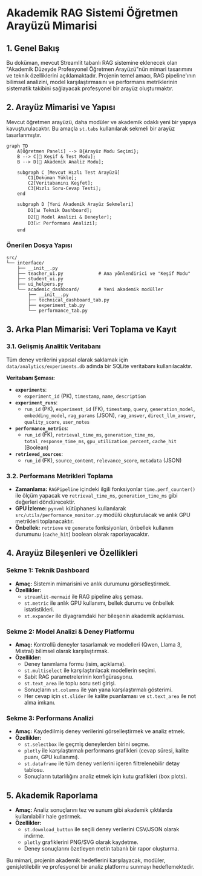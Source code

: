 # Akademik RAG Sistemi Öğretmen Arayüzü Mimarisi

## 1. Genel Bakış

Bu doküman, mevcut Streamlit tabanlı RAG sistemine eklenecek olan "Akademik Düzeyde Profesyonel Öğretmen Arayüzü"nün mimari tasarımını ve teknik özelliklerini açıklamaktadır. Projenin temel amacı, RAG pipeline'ının bilimsel analizini, model karşılaştırmasını ve performans metriklerinin sistematik takibini sağlayacak profesyonel bir arayüz oluşturmaktır.

## 2. Arayüz Mimarisi ve Yapısı

Mevcut öğretmen arayüzü, daha modüler ve akademik odaklı yeni bir yapıya kavuşturulacaktır. Bu amaçla `st.tabs` kullanılarak sekmeli bir arayüz tasarlanmıştır.

```mermaid
graph TD
    A[Öğretmen Paneli] --> B{Arayüz Modu Seçimi};
    B --> C[🧪 Keşif & Test Modu];
    B --> D[🔬 Akademik Analiz Modu];

    subgraph C [Mevcut Hızlı Test Arayüzü]
        C1[Doküman Yükle];
        C2[Veritabanını Keşfet];
        C3[Hızlı Soru-Cevap Testi];
    end

    subgraph D [Yeni Akademik Arayüz Sekmeleri]
        D1[📊 Teknik Dashboard];
        D2[🔬 Model Analizi & Deneyler];
        D3[📈 Performans Analizi];
    end
```

### Önerilen Dosya Yapısı
```
src/
└── interface/
    ├── __init__.py
    ├── teacher_ui.py             # Ana yönlendirici ve "Keşif Modu"
    ├── student_ui.py
    ├── ui_helpers.py
    └── academic_dashboard/       # Yeni akademik modüller
        ├── __init__.py
        ├── technical_dashboard_tab.py
        ├── experiment_tab.py
        └── performance_tab.py
```

## 3. Arka Plan Mimarisi: Veri Toplama ve Kayıt

### 3.1. Gelişmiş Analitik Veritabanı

Tüm deney verilerini yapısal olarak saklamak için `data/analytics/experiments.db` adında bir SQLite veritabanı kullanılacaktır.

**Veritabanı Şeması:**

*   **`experiments`**:
    *   `experiment_id` (PK), `timestamp`, `name`, `description`
*   **`experiment_runs`**:
    *   `run_id` (PK), `experiment_id` (FK), `timestamp`, `query`, `generation_model`, `embedding_model`, `rag_params` (JSON), `rag_answer`, `direct_llm_answer`, `quality_score`, `user_notes`
*   **`performance_metrics`**:
    *   `run_id` (FK), `retrieval_time_ms`, `generation_time_ms`, `total_response_time_ms`, `gpu_utilization_percent`, `cache_hit` (Boolean)
*   **`retrieved_sources`**:
    *   `run_id` (FK), `source_content`, `relevance_score`, `metadata` (JSON)

### 3.2. Performans Metrikleri Toplama

*   **Zamanlama:** `RAGPipeline` içindeki ilgili fonksiyonlar `time.perf_counter()` ile ölçüm yapacak ve `retrieval_time_ms`, `generation_time_ms` gibi değerleri döndürecektir.
*   **GPU İzleme:** `pynvml` kütüphanesi kullanılarak `src/utils/performance_monitor.py` modülü oluşturulacak ve anlık GPU metrikleri toplanacaktır.
*   **Önbellek:** `retrieve` ve `generate` fonksiyonları, önbellek kullanım durumunu (`cache_hit`) boolean olarak raporlayacaktır.

## 4. Arayüz Bileşenleri ve Özellikleri

### Sekme 1: Teknik Dashboard

*   **Amaç:** Sistemin mimarisini ve anlık durumunu görselleştirmek.
*   **Özellikler:**
    *   `streamlit-mermaid` ile RAG pipeline akış şeması.
    *   `st.metric` ile anlık GPU kullanımı, bellek durumu ve önbellek istatistikleri.
    *   `st.expander` ile diyagramdaki her bileşenin akademik açıklaması.

### Sekme 2: Model Analizi & Deney Platformu

*   **Amaç:** Kontrollü deneyler tasarlamak ve modelleri (Qwen, Llama 3, Mistral) bilimsel olarak karşılaştırmak.
*   **Özellikler:**
    *   Deney tanımlama formu (isim, açıklama).
    *   `st.multiselect` ile karşılaştırılacak modellerin seçimi.
    *   Sabit RAG parametrelerinin konfigürasyonu.
    *   `st.text_area` ile toplu soru seti girişi.
    *   Sonuçların `st.columns` ile yan yana karşılaştırmalı gösterimi.
    *   Her cevap için `st.slider` ile kalite puanlaması ve `st.text_area` ile not alma imkanı.

### Sekme 3: Performans Analizi

*   **Amaç:** Kaydedilmiş deney verilerini görselleştirmek ve analiz etmek.
*   **Özellikler:**
    *   `st.selectbox` ile geçmiş deneylerden birini seçme.
    *   `plotly` ile karşılaştırmalı performans grafikleri (cevap süresi, kalite puanı, GPU kullanımı).
    *   `st.dataframe` ile tüm deney verilerini içeren filtrelenebilir detay tablosu.
    *   Sonuçların tutarlılığını analiz etmek için kutu grafikleri (box plots).

## 5. Akademik Raporlama

*   **Amaç:** Analiz sonuçlarını tez ve sunum gibi akademik çıktılarda kullanılabilir hale getirmek.
*   **Özellikler:**
    *   `st.download_button` ile seçili deney verilerini CSV/JSON olarak indirme.
    *   `plotly` grafiklerini PNG/SVG olarak kaydetme.
    *   Deney sonuçlarını özetleyen metin tabanlı bir rapor oluşturma.

Bu mimari, projenin akademik hedeflerini karşılayacak, modüler, genişletilebilir ve profesyonel bir analiz platformu sunmayı hedeflemektedir.